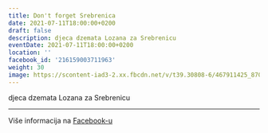 ```yaml
---
title: Don't forget Srebrenica
date: 2021-07-11T18:00:00+0200
draft: false
description: djeca dzemata Lozana za Srebrenicu
eventDate: 2021-07-11T18:00:00+0200
location: ''
facebook_id: '216159003711963'
weight: 30
image: https://scontent-iad3-2.xx.fbcdn.net/v/t39.30808-6/467911425_8702124949883247_8451066247417132989_n.jpg?_nc_cat=103&ccb=1-7&_nc_sid=9e60e4&_nc_eui2=AeGxBM5gmFoBDnSrQC1cOb3STHlsLy7Cd4JMeWwvLsJ3ggEqyGsB_zl-XvvPGWy8f0UPzzWjAuO3Zv4k3PBjBnj3&_nc_ohc=kiJgK1ee5_EQ7kNvwEFhLmZ&_nc_oc=AdkYJgXrdeXPMiwCeeWZ5qxVkyahvevaXPqQSlXLZUeU2vAfmrFaL0U0FuOgnsBpFpc&_nc_zt=23&_nc_ht=scontent-iad3-2.xx&edm=ABTKTjYEAAAA&_nc_gid=j1sPVrJ4rCInGrd3ELxTfQ&oh=00_AfJB-duVExzs846CAs2ltWkBi9JwPO4_-feoy-eAsp1k2g&oe=68220C59
---
```


djeca dzemata Lozana za Srebrenicu

---

Više informacija na [Facebook-u](https://facebook.com/events/216159003711963)